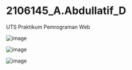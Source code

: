 # 2106145_A.Abdullatif_D
UTS Praktikum Pemrograman Web <tr>

![image](https://github.com/AAbdullatif16/2106145_A.Abdullatif_D/assets/126971407/9aacf03b-0e5d-4abb-b769-47abf791d253)

![image](https://github.com/AAbdullatif16/2106145_A.Abdullatif_D/assets/126971407/3f553a10-d20e-4495-a893-e38e678a9145)

![image](https://github.com/AAbdullatif16/2106145_A.Abdullatif_D/assets/126971407/c3215667-052f-4ea0-838d-fe979ddab85d)
